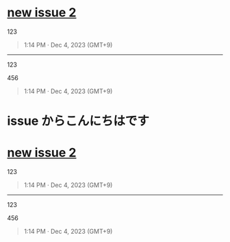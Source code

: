 # [new issue 2](https://github.com/noraworld/github-actions-sandbox/issues/86)
123

> 1:14 PM · Dec 4, 2023 (GMT+9)

---

123

456

> 1:14 PM · Dec 4, 2023 (GMT+9)

# issue からこんにちはです
# [new issue 2](https://github.com/noraworld/github-actions-sandbox/issues/86)
123

> 1:14 PM · Dec 4, 2023 (GMT+9)

---

123

456

> 1:14 PM · Dec 4, 2023 (GMT+9)

